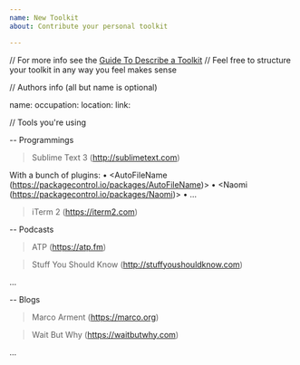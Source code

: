 ```yaml
---
name: New Toolkit
about: Contribute your personal toolkit

---
```


// For more info see the [Guide To Describe a Toolkit](https://github.com/nik-garmash/works-for-me#guide-to-describe-a-toolkit)
// Feel free to structure your toolkit in any way you feel makes sense


// Authors info (all but name is optional)

name:
occupation:
location:
link:


// Tools you're using

-- Programmings

>  Sublime Text 3 (http://sublimetext.com)

With a bunch of plugins:
• <Auto​File​Name (https://packagecontrol.io/packages/AutoFileName)>
• <Naomi (https://packagecontrol.io/packages/Naomi)>
• …

> iTerm 2 (https://iterm2.com)


-- Podcasts

> ATP (https://atp.fm)

> Stuff You Should Know (http://stuffyoushouldknow.com)

…


-- Blogs

> Marco Arment (https://marco.org)

> Wait But Why (https://waitbutwhy.com)

…
